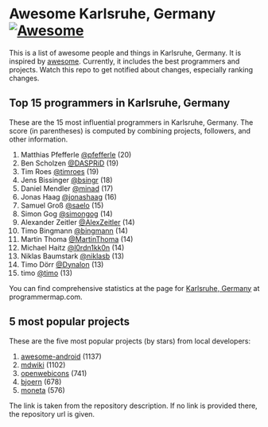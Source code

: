 Awesome Karlsruhe, Germany [![Awesome](https://cdn.rawgit.com/sindresorhus/awesome/d7305f38d29fed78fa85652e3a63e154dd8e8829/media/badge.svg)](https://github.com/sindresorhus/awesome)
================================================================================
This is a list of awesome people and things in Karlsruhe, Germany. It is inspired by [awesome](https://github.com/sindresorhus/awesome). Currently, it includes the best programmers and projects. Watch this repo to get notified about changes, especially ranking changes.

Top 15 programmers in Karlsruhe, Germany
--------------------------------------------------------------------------------
These are the 15 most influential programmers in Karlsruhe, Germany. The score (in parentheses) is computed by combining projects, followers, and other information.

1. Matthias Pfefferle [@pfefferle](https://github.com/pfefferle) (20)
2. Ben Scholzen [@DASPRiD](https://github.com/DASPRiD) (19)
3. Tim Roes [@timroes](https://github.com/timroes) (19)
4. Jens Bissinger [@bsingr](https://github.com/bsingr) (18)
5. Daniel Mendler [@minad](https://github.com/minad) (17)
6. Jonas Haag [@jonashaag](https://github.com/jonashaag) (16)
7. Samuel Groß [@saelo](https://github.com/saelo) (15)
8. Simon Gog [@simongog](https://github.com/simongog) (14)
9. Alexander Zeitler [@AlexZeitler](https://github.com/AlexZeitler) (14)
10. Timo Bingmann [@bingmann](https://github.com/bingmann) (14)
11. Martin Thoma [@MartinThoma](https://github.com/MartinThoma) (14)
12. Michael Haitz [@l0rdn1kk0n](https://github.com/l0rdn1kk0n) (14)
13. Niklas Baumstark [@niklasb](https://github.com/niklasb) (13)
14. Timo Dörr [@Dynalon](https://github.com/Dynalon) (13)
15. timo [@timo](https://github.com/timo) (13)

You can find comprehensive statistics at the page for [Karlsruhe, Germany](http://programmermap.com/area/karlsruhe-germany) at programmermap.com.

5 most popular projects
--------------------------------------------------------------------------------
These are the five most popular projects (by stars) from local developers:

1. [awesome-android](https://github.com/JStumpp/awesome-android) (1137)
2. [mdwiki](https://github.com/Dynalon/mdwiki) (1102)
3. [openwebicons](http://pfefferle.github.io/openwebicons/) (741)
4. [bjoern](https://github.com/jonashaag/bjoern) (678)
5. [moneta](https://github.com/minad/moneta) (576)

The link is taken from the repository description. If no link is provided there, the repository url is given.